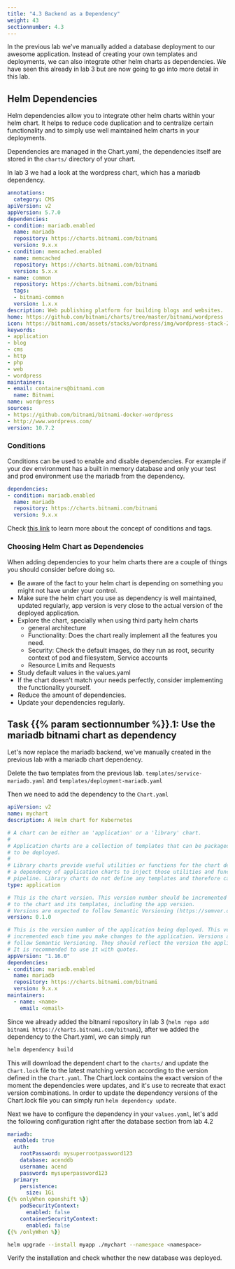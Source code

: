 ```yaml
---
title: "4.3 Backend as a Dependency"
weight: 43
sectionnumber: 4.3
---
```


In the previous lab we've manually added a database deployment to our awesome application. Instead of creating your own templates and deployments, we can also integrate other helm charts as dependencies. We have seen this already in lab 3 but are now going to go into more detail in this lab.


## Helm Dependencies

Helm dependencies allow you to integrate other helm charts within your helm chart. It helps to reduce code duplication and to centralize certain functionality and to simply use well maintained helm charts in your deployments.

Dependencies are managed in the Chart.yaml, the dependencies itself are stored in the `charts/` directory of your chart.

In lab 3 we had a look at the wordpress chart, which has a mariadb dependency.


```yaml
annotations:
  category: CMS
apiVersion: v2
appVersion: 5.7.0
dependencies:
- condition: mariadb.enabled
  name: mariadb
  repository: https://charts.bitnami.com/bitnami
  version: 9.x.x
- condition: memcached.enabled
  name: memcached
  repository: https://charts.bitnami.com/bitnami
  version: 5.x.x
- name: common
  repository: https://charts.bitnami.com/bitnami
  tags:
  - bitnami-common
  version: 1.x.x
description: Web publishing platform for building blogs and websites.
home: https://github.com/bitnami/charts/tree/master/bitnami/wordpress
icon: https://bitnami.com/assets/stacks/wordpress/img/wordpress-stack-220x234.png
keywords:
- application
- blog
- cms
- http
- php
- web
- wordpress
maintainers:
- email: containers@bitnami.com
  name: Bitnami
name: wordpress
sources:
- https://github.com/bitnami/bitnami-docker-wordpress
- http://www.wordpress.com/
version: 10.7.2
```


### Conditions

Conditions can be used to enable and disable dependencies. For example if your dev environment has a built in memory database and only your test and prod environment use the mariadb from the dependency.

```yaml
dependencies:
- condition: mariadb.enabled
  name: mariadb
  repository: https://charts.bitnami.com/bitnami
  version: 9.x.x
```

Check [this link](https://helm.sh/docs/chart_best_practices/dependencies/#conditions-and-tags) to learn more about the concept of conditions and tags.


### Choosing Helm Chart as Dependencies

When adding dependencies to your helm charts there are a couple of things you should consider before doing so.

* Be aware of the fact to your helm chart is depending on something you might not have under your control.
* Make sure the helm chart you use as dependency is well maintained, updated regularly, app version is very close to the actual version of the deployed application.
* Explore the chart, specially when using third party helm charts
  * general architecture
  * Functionality: Does the chart really implement all the features you need.
  * Security: Check the default images, do they run as root, security context of pod and filesystem, Service accounts
  * Resource Limits and Requests
* Study default values in the values.yaml
* If the chart doesn't match your needs perfectly, consider implementing the functionality yourself.
* Reduce the amount of dependencies.
* Update your dependencies regularly.


## Task {{% param sectionnumber %}}.1: Use the mariadb bitnami chart as dependency

Let's now replace the mariadb backend, we've manually created in the previous lab with a mariadb chart dependency.

Delete the two templates from the previous lab. `templates/service-mariadb.yaml` and `templates/deployment-mariadb.yaml`

Then we need to add the dependency to the `Chart.yaml`


```yaml
apiVersion: v2
name: mychart
description: A Helm chart for Kubernetes

# A chart can be either an 'application' or a 'library' chart.
#
# Application charts are a collection of templates that can be packaged into versioned archives
# to be deployed.
#
# Library charts provide useful utilities or functions for the chart developer. They're included as
# a dependency of application charts to inject those utilities and functions into the rendering
# pipeline. Library charts do not define any templates and therefore cannot be deployed.
type: application

# This is the chart version. This version number should be incremented each time you make changes
# to the chart and its templates, including the app version.
# Versions are expected to follow Semantic Versioning (https://semver.org/)
version: 0.1.0

# This is the version number of the application being deployed. This version number should be
# incremented each time you make changes to the application. Versions are not expected to
# follow Semantic Versioning. They should reflect the version the application is using.
# It is recommended to use it with quotes.
appVersion: "1.16.0"
dependencies:
- condition: mariadb.enabled
  name: mariadb
  repository: https://charts.bitnami.com/bitnami
  version: 9.x.x
maintainers:
  - name: <name>
    email: <email>
```

Since we already added the bitnami repository in lab 3 (`helm repo add bitnami https://charts.bitnami.com/bitnami`), after we added the dependency to the Chart.yaml, we can simply run

```bash
helm dependency build
```

This will download the dependent chart to the `charts/` and update the `Chart.lock` file to the latest matching version according to the version defined in the `Chart.yaml`. The Chart.lock contains the exact version of the moment the dependencies were updates, and it's use to recreate that exact version combinations. In order to update the dependency versions of the Chart.lock file you can simply run `helm dependency update`.


Next we have to configure the dependency in your `values.yaml`, let's add the following configuration right after the database section from lab 4.2

```yaml
mariadb:
  enabled: true
  auth:
    rootPassword: mysuperrootpassword123
    database: acenddb
    username: acend
    password: mysuperpassword123
  primary:
    persistence:
      size: 1Gi
{{% onlyWhen openshift %}}
    podSecurityContext:
      enabled: false
    containerSecurityContext:
      enabled: false
{{% /onlyWhen %}}
```


```bash
helm upgrade --install myapp ./mychart --namespace <namespace>
```

Verify the installation and check whether the new database was deployed.
